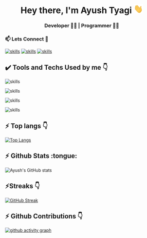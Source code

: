 <h1 align="center">Hey there, I'm Ayush Tyagi <img src="Hi.gif" height="30px" width="30px"></h1>
<h3 align="center">Developer 👨‍💻 | Programmer 👨‍💻  </h3>
<h3>📫 Lets Connect 🤝</h3>

[![skills](https://skillicons.dev/icons?i=linkedin)](https://www.linkedin.com/in/ayushtya9i/)
[![skills](https://skillicons.dev/icons?i=instagram)](https://www.instagram.com/ayushtya9i/)
[![skills](https://skillicons.dev/icons?i=twitter)](https://twitter.com/ayushtya9i/)

<h2> ✔️ Tools and Techs Used by me 👇</h2>

![skills](https://skillicons.dev/icons?i=java,js,python)

![skills](https://skillicons.dev/icons?i=vscode,git,github,atom,postman)

![skills](https://skillicons.dev/icons?i=react,vite,html,css,bootstrap,tailwindcss)

![skills](https://skillicons.dev/icons?i=nodejs,express,mongodb,mysql,docker)



<h2>⚡ Top langs 👇</h2>

[![Top Langs](https://github-readme-stats.vercel.app/api/top-langs/?username=ayushtya9i&layout=compact&theme=dark&hide_border=true)](https://github.com/ayushtya9i/github-readme-stats)

<h2>⚡ Github Stats :tongue:</h2>

![Ayush's GitHub stats](https://github-readme-stats.vercel.app/api?username=ayushtya9i&show_icons=true&theme=radical&hide_border=true)

<h2>⚡Streaks 👇</h2>

[![GitHub Streak](https://streak-stats.demolab.com/?user=ayushtya9i&theme=radical&hide_border=true)](https://git.io/streak-stats)

<h2>⚡ Github Contributions 👇</h2>

[![github activity graph](https://github-readme-activity-graph.cyclic.app/graph?username=ayushtya9i&theme=material-palenight&hide_border=true)](https://github.com/ayushtya9i/github-readme-activity-graph)
